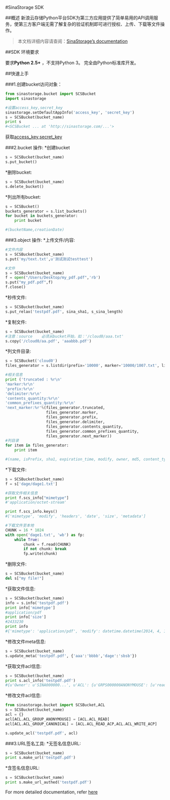 #SinaStorage SDK

##概述
新浪云存储Python平台SDK为第三方应用提供了简单易用的API调用服务，使第三方客户端无需了解复杂的验证机制即可进行授权、上传、下载等文件操作。
>本文档详细内容请查阅：[SinaStorage’s documentation](http://sinastorage.sinaapp.com/developer/index.html)

##SDK 环境要求

要求**Python 2.5+** ，不支持Python 3。
完全由Python标准库开发。

##快速上手

###1.创建bucket访问对象：
```python
from sinastorage.bucket import SCSBucket
import sinastorage

#设置access_key,secret_key
sinastorage.setDefaultAppInfo('access_key', 'secret_key')
s = SCSBucket(bucket_name)
print s  
#<SCSBucket ... at 'http://sinastorage.com/...'>
```
获取[access_key,secret_key](http://sinastor.appsina.com/?c=console)

###2.bucket 操作:
*创建bucket
```python
s = SCSBucket(bucket_name)
s.put_bucket()
```
*删除bucket:
```python
s = SCSBucket(bucket_name)
s.delete_bucket()
```
*列出所有bucket:
```python
s = SCSBucket()
buckets_generator = s.list_buckets()
for bucket in buckets_generator:
    print bucket

#(bucketName,creationDate)
```

###3.object 操作:
*上传文件/内容:
```python
#文件内容
s = SCSBucket(bucket_name)
s.put('my/text.txt',u'测试测试testtest')

#文件
s = SCSBucket(bucket_name)
f = open("/Users/Desktop/my_pdf.pdf",'rb')
s.put("my_pdf.pdf",f)
f.close()
```
*秒传文件:
```python
s = SCSBucket(bucket_name)
s.put_relax('testpdf.pdf', sina_sha1, s_sina_length)
```
*复制文件:
```python
s = SCSBucket(bucket_name)
#注意：source    必须从bucket开始，如：'/cloud0/aaa.txt'
s.copy('/cloud0/aa.pdf', 'aaabbb.pdf')
```
*列文件目录:
```python
s = SCSBucket('cloud0')
files_generator = s.listdir(prefix='10000', marker='10000/1007.txt', limit=10)

#相关信息
print ('truncated : %r\n'
'marker:%r\n'
'prefix:%r\n'
'delimiter:%r\n'
'contents_quantity:%r\n'
'common_prefixes_quantity:%r\n'
'next_marker:%r'%(files_generator.truncated, 
                  files_generator.marker,
                  files_generator.prefix,
                  files_generator.delimiter,
                  files_generator.contents_quantity,
                  files_generator.common_prefixes_quantity,
                  files_generator.next_marker))
#列目录
for item in files_generator:
    print item

#(name, isPrefix, sha1, expiration_time, modify, owner, md5, content_type, size)
```
*下载文件:
```python
s = SCSBucket(bucket_name)
f = s['dage/dage1.txt']

#获取文件相关信息
print f.scs_info["mimetype"]
#'application/octet-stream'

print f.scs_info.keys()
#['mimetype', 'modify', 'headers', 'date', 'size', 'metadata']

#下载文件至本地
CHUNK = 16 * 1024
with open('dage1.txt', 'wb') as fp:
    while True:
        chunk = f.read(CHUNK)
        if not chunk: break
        fp.write(chunk)
```
*删除文件:
```python
s = SCSBucket(bucket_name)
del s["my file!"]
```
*获取文件信息:
```python
s = SCSBucket(bucket_name)
info = s.info('testpdf.pdf')
print info['mimetype']
#application/pdf
print info['size']
#2433230
print info
#{'mimetype': 'application/pdf', 'modify': datetime.datetime(2014, 4, 1, 6, 58, 58), 'headers': {'content-length': '2433230', ...}, 'date': datetime.datetime(2014, 4, 1, 9, 14, 57), 'metadata': {'crc32': 'DDEF42FA', ...}, 'size': 2433230}
```
*修改文件meta信息:
```python
s = SCSBucket(bucket_name)
s.update_meta('testpdf.pdf', {'aaa':'bbbb','dage':'sbsb'})
```
*获取文件acl信息:
```python
s = SCSBucket(bucket_name)
print s.acl_info('testpdf.pdf')
#{u'Owner': u'SINA000000...', u'ACL': {u'GRPS000000ANONYMOUSE': [u'read'], u'GRPS0000000CANONICAL': [u'read_acp', u'write_acp']}}
```
*修改文件acl信息:
```python
from sinastorage.bucket import SCSBucket,ACL
s = SCSBucket(bucket_name)
acl = {}
acl[ACL.ACL_GROUP_ANONYMOUSE] = [ACL.ACL_READ]
acl[ACL.ACL_GROUP_CANONICAL] = [ACL.ACL_READ_ACP,ACL.ACL_WRITE_ACP]

s.update_acl('testpdf.pdf', acl)
```
###3.URL签名工具:
*无签名信息URL:
```python
s = SCSBucket(bucket_name)
print s.make_url('testpdf.pdf')
```
*含签名信息URL:
```python
s = SCSBucket(bucket_name)
print s.make_url_authed('testpdf.pdf')
```

For more detailed documentation, refer [here](http://sinastorage.sinaapp.com/developer/index.html)
